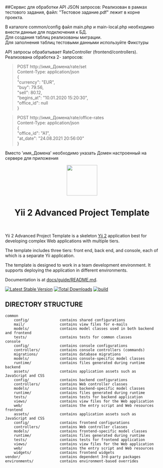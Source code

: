 ##Сервис для обработки API JSON запросов:
Реализован в рамках тестового задания, файл: "Тестовое задание.pdf"
лежит в корне проекта.

В каталоге common/config файл main.php и main-local.php необходимо внести данные для подключения к БД.  
Для создания таблиц реализованы миграции.  
Для заполнения таблиц тестовыми данными используйте Фикстуры  

API запросы обрабатывает RateController (frontend/controllers).  
Реализована обработка 2- запросов:

>POST http://имя_Домена/rate/set  
> Content-Type: application/json   
> {  
> "currency": "EUR",  
> "buy": 79.56,  
> "sell": 80.12,  
> "begins_at": "10.01.2020 15:20:30",  
> "office_id": null  
> }


>POST http://имя_Домена/rate/office-rates  
> Content-Type: application/json  
> {  
> "office_id": "A1",  
> "at_date": "24.08.2021 20:56:00"  
> }  


Вместо 'имя_Домена' необходимо указать Домен настроенный на сервере для приложения
   
  
<p align="center">
    <a href="https://github.com/yiisoft" target="_blank">
        <img src="https://avatars0.githubusercontent.com/u/993323" height="100px">
    </a>
    <h1 align="center">Yii 2 Advanced Project Template</h1>
    <br>
</p>

Yii 2 Advanced Project Template is a skeleton [Yii 2](http://www.yiiframework.com/) application best for
developing complex Web applications with multiple tiers.

The template includes three tiers: front end, back end, and console, each of which
is a separate Yii application.

The template is designed to work in a team development environment. It supports
deploying the application in different environments.

Documentation is at [docs/guide/README.md](docs/guide/README.md).

[![Latest Stable Version](https://img.shields.io/packagist/v/yiisoft/yii2-app-advanced.svg)](https://packagist.org/packages/yiisoft/yii2-app-advanced)
[![Total Downloads](https://img.shields.io/packagist/dt/yiisoft/yii2-app-advanced.svg)](https://packagist.org/packages/yiisoft/yii2-app-advanced)
[![build](https://github.com/yiisoft/yii2-app-advanced/workflows/build/badge.svg)](https://github.com/yiisoft/yii2-app-advanced/actions?query=workflow%3Abuild)

DIRECTORY STRUCTURE
-------------------

```
common
    config/              contains shared configurations
    mail/                contains view files for e-mails
    models/              contains model classes used in both backend and frontend
    tests/               contains tests for common classes    
console
    config/              contains console configurations
    controllers/         contains console controllers (commands)
    migrations/          contains database migrations
    models/              contains console-specific model classes
    runtime/             contains files generated during runtime
backend
    assets/              contains application assets such as JavaScript and CSS
    config/              contains backend configurations
    controllers/         contains Web controller classes
    models/              contains backend-specific model classes
    runtime/             contains files generated during runtime
    tests/               contains tests for backend application    
    views/               contains view files for the Web application
    web/                 contains the entry script and Web resources
frontend
    assets/              contains application assets such as JavaScript and CSS
    config/              contains frontend configurations
    controllers/         contains Web controller classes
    models/              contains frontend-specific model classes
    runtime/             contains files generated during runtime
    tests/               contains tests for frontend application
    views/               contains view files for the Web application
    web/                 contains the entry script and Web resources
    widgets/             contains frontend widgets
vendor/                  contains dependent 3rd-party packages
environments/            contains environment-based overrides
```
